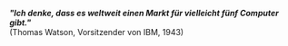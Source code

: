 ***"Ich denke, dass es weltweit einen Markt für vielleicht fünf Computer gibt."***   
(Thomas Watson, Vorsitzender von IBM, 1943)